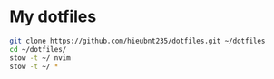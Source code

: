 # My dotfiles

```bash
git clone https://github.com/hieubnt235/dotfiles.git ~/dotfiles
cd ~/dotfiles/
stow -t ~/ nvim
stow -t ~/ *
```
